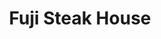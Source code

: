 ---
layout: place
title: "Fuji Steak House"
permalink: /washington/redmond/fuji-steak-house.html
stateAbbr: WA
stateName: Washington
cityName: Redmond
seo:
  name: "Fuji Steak House"
  type: Restaurant
  links: null
description: "Fuji Steak House serves delicious sushi in Redmond, Washington. Try fresh Japanese dishes for a great dining experience. "
place_id: ChIJ4-NN9q9ykFQRncFXdlLBcKE
photos:
  - name: >-
      places/ChIJ4-NN9q9ykFQRncFXdlLBcKE/photos/AeeoHcI52hKe2Cj948m-29mV6Xw9qqwLFJ8cgmZyQ5cjoQpNDWE084-BQu6HdPbBSxcXJXzfkv3Jsjck3f68EK7V0T22vVi3vFH7t4Q5VChNxcg2eYFeBkZ9yyux918XVNLccVAPgG1dSEEilJY3uIZX9xioxuMrKq4guuKNYlWSI_5NitgzOGGFRNDAXJdkRUdYjhl7kecPgL7W4MdPrNzl6OFbwjOR72xrwilbAxCKAGhbbeGZhQxmmiogh5E9lNy9uvobKfMtViH83VAq6j-5XD6p2WOKmnq-Dh1huIgsj0L4Uqz_k7icWISiPI93Jo3DrNK5AtUXGzHwr6QT_s54uTICpahQXtAROO7n0UWDGQMowLXwOg4sa8w-jS4HDHSuZoGuWoJhNy6a3jQfgdVOrm8rvPxDAoQW1QsMmB6mM2T1g7Y
    widthPx: 4032
    heightPx: 2268
    authorAttributions:
      - displayName: Steve Hiday
        uri: https://maps.google.com/maps/contrib/105980728319279882938
        photoUri: >-
          https://lh3.googleusercontent.com/a-/ALV-UjWsNNol4q5HQS1CfXF7Oz5bxI26Z3FU5hxUptauoqnms_cTSRerUA=s100-p-k-no-mo
    flagContentUri: >-
      https://www.google.com/local/imagery/report/?cb_client=maps_api_places.places_api&image_key=!1e10!2sCIHM0ogKEICAgIC6k-WS7QE&hl=en-US
    googleMapsUri: >-
      https://www.google.com/maps/place//data=!3m4!1e2!3m2!1sCIHM0ogKEICAgIC6k-WS7QE!2e10!4m2!3m1!1s0x549072aff64de3e3:0xa170c1527657c19d
  - name: >-
      places/ChIJ4-NN9q9ykFQRncFXdlLBcKE/photos/AeeoHcK1WpwJzSq84xb8CsVT6ulDkU_G84bVeCNQXtaWdFULZD371xkMeQIa1dh-zF12ty6NMZd7MiJrOTXgCxShSPfPa8F3-D2IRWYHiLMDEG97cNgR_XrEyoMHTi1yIGCgJZGE2KWBerQ_-Uo9WU1sUWaKZ1tOzxlZxrT-BdHB0NwbpPlMPONDWaO7jAas9cNktCLk58WRkkDTauFn_06xsANwg2VLkE2HriDB7UHpA0sKzqp278hYXbAIIRvLozBEIufatdozJf9aCGSYkTdh48zwcfFl1nJj7CBo55P_CqHo-e12OuF_wHGsy1YAxAW28zMA5ykQEol7XigtPG34cmT6vxxIsxNJEJHe1kdPbBHIQLDgni6NkklK9lamz7zeiuNLIa7pCjs8I0LbJNmSbRymsNn97kADuDw5ZXGnuQS66A
    widthPx: 4032
    heightPx: 3024
    authorAttributions:
      - displayName: Elaina Sh
        uri: https://maps.google.com/maps/contrib/102251432310582882258
        photoUri: >-
          https://lh3.googleusercontent.com/a-/ALV-UjUptBrhOrwUFqpor216WBG7DHbY8CUFsGbe2yqB5m1ij9spDP2i=s100-p-k-no-mo
    flagContentUri: >-
      https://www.google.com/local/imagery/report/?cb_client=maps_api_places.places_api&image_key=!1e10!2sCIHM0ogKEICAgIDj6JfgYg&hl=en-US
    googleMapsUri: >-
      https://www.google.com/maps/place//data=!3m4!1e2!3m2!1sCIHM0ogKEICAgIDj6JfgYg!2e10!4m2!3m1!1s0x549072aff64de3e3:0xa170c1527657c19d
  - name: >-
      places/ChIJ4-NN9q9ykFQRncFXdlLBcKE/photos/AeeoHcJf-AjBW2rYedTZpDkJmSZDqGD469aj9C2uQKusVr0NFmC_iKZ3XfcQsKvAwRFYoZcBQ6abunO9nk_Bbf1TjuT0zzt4dcuZGvdmIoq7N1hyzKzyzvNsKH4J7Z5ql4fIm1hhhZIixX_R_pyLdhvxc9BTOC-7QDhpNMrGc7qLtyV3lU-Q1fAzlo7oNVKio5QKMMgeGzjVEgl7D81ALE_88le6OyWfoc3wbpm3zd3xfLmulqzEs6OTZ3dV6u7T2hMbVUiVMbbut_a5b8IzFIA6yERapA1MaSK8X96zkVMRnbidH34rrXMm4SIJziLdcliXpfQTk7He14Uoi4erVUYXTe4gYP-pvDddpTdAdSp6j9z2eQZ-yUMqXGIeIFEBKW_i8bP99eSSUUtgrHpEY7jaQXyXKHSJlRdoeCw9kx8Rkf4mIP_T
    widthPx: 4080
    heightPx: 3072
    authorAttributions:
      - displayName: Carol B.C. Honkanen, RETIRED
        uri: https://maps.google.com/maps/contrib/108047709057768423063
        photoUri: >-
          https://lh3.googleusercontent.com/a-/ALV-UjUHk_bysS8joI9aLasm4_MvTPHoILrSGYwsjJz5bPZk515fplz0-Q=s100-p-k-no-mo
    flagContentUri: >-
      https://www.google.com/local/imagery/report/?cb_client=maps_api_places.places_api&image_key=!1e10!2sCIHM0ogKEICAgIDH2tmp2gE&hl=en-US
    googleMapsUri: >-
      https://www.google.com/maps/place//data=!3m4!1e2!3m2!1sCIHM0ogKEICAgIDH2tmp2gE!2e10!4m2!3m1!1s0x549072aff64de3e3:0xa170c1527657c19d
  - name: >-
      places/ChIJ4-NN9q9ykFQRncFXdlLBcKE/photos/AeeoHcLIyccsTtkkqNcg5kWnPX3c6crows5fYaHxJyuBKOm3x9pL2OvbPvrNRNaHC6CaCH7OeUZvlCZy9r3khyhmlM-8iiqUpb5oowyuK64lkKtO3AvVynUn0RUxXM58Sgb2lPdDyWxyvQ4_WzlwBk625XCBUrnEX2TcDm2TsyuJ_lUD23zJ_E5wE3QPCkt1__uxmlqSZ-gD_wsDPLpAqxXy9eru5tIFdA6RIFf15f995v1JoP4D9KUKfxR7YpQVukpRvDGBEVh4qukCG4U5pXUdoSjR_HJWEo4rGnx0aanq3qpkIhrdGTZHBTeHeHSKaHB-ACu9BYroYlRYJiT1OgNWUCTKtT5d3pqsyZq48rjSMBa49CcyUKQne9DLGVwpElcN1PSSHXrC9Z3u5P115XEZc2f4gshSrs8uO6QczEC_4Z8bCQ
    widthPx: 3000
    heightPx: 4000
    authorAttributions:
      - displayName: Nancy Le
        uri: https://maps.google.com/maps/contrib/103228306300589486804
        photoUri: >-
          https://lh3.googleusercontent.com/a-/ALV-UjVhx0MVviqKYtaKTLQcdm3mCC6d_wcA1iwuXdlZ-WperPYEK21PoA=s100-p-k-no-mo
    flagContentUri: >-
      https://www.google.com/local/imagery/report/?cb_client=maps_api_places.places_api&image_key=!1e10!2sCIHM0ogKEICAgICz842nXA&hl=en-US
    googleMapsUri: >-
      https://www.google.com/maps/place//data=!3m4!1e2!3m2!1sCIHM0ogKEICAgICz842nXA!2e10!4m2!3m1!1s0x549072aff64de3e3:0xa170c1527657c19d
  - name: >-
      places/ChIJ4-NN9q9ykFQRncFXdlLBcKE/photos/AeeoHcKzz4_DZ2rYLirzYwFdN1MQ8X2gyuX_XQH2jJkZCsCSbAaSrL3iRmiXhYV7_t-6BxeamWalVogqeZw1UAMrIEbPXYXtg9Rog22GVd1EgebBxrdwU2t4Y5nn4DM5lThsxCNolb2m7l2VHtBkwz1LmLwTLLoN3mHwQ3ZnknUAoLQ3yHGQnFhNgBioquaijYDNDXX40vhVV1uuP1NsUZIWby-v0817kUr85PVZwrctupG2Wfjw5LenIq2BCsf0tmQ8kQtEOSmlHD2HT_DRNage5FGbqQxBe7IrGGse7JcgOHFYNS3mX6A6NyU4iST3rjtNeooS9t3A2H0aJRoJ8wRTWrJMw5PI8BBptSB6T2EJNf8s-ej_U3X2HuhYlixxS6vw1soy8wpoWjOnvFhop56A5g02EkWZtzQFnzh81Hpa9XRl84U
    widthPx: 2268
    heightPx: 3592
    authorAttributions:
      - displayName: Ruby Morales
        uri: https://maps.google.com/maps/contrib/107114510299847533899
        photoUri: >-
          https://lh3.googleusercontent.com/a/ACg8ocJQfVImsOMsH0L6ZdSmgP54X9OOKDOxLA4m0eN0H-kqB4HepfPF=s100-p-k-no-mo
    flagContentUri: >-
      https://www.google.com/local/imagery/report/?cb_client=maps_api_places.places_api&image_key=!1e10!2sCIHM0ogKEICAgIDXqZjDtAE&hl=en-US
    googleMapsUri: >-
      https://www.google.com/maps/place//data=!3m4!1e2!3m2!1sCIHM0ogKEICAgIDXqZjDtAE!2e10!4m2!3m1!1s0x549072aff64de3e3:0xa170c1527657c19d
  - name: >-
      places/ChIJ4-NN9q9ykFQRncFXdlLBcKE/photos/AeeoHcLm885Q77pkp42xlbZCBLR4VD2cXFzhwxIbJbNRWN4CXGOJZYg3xOF9l3P4iIpe0GuDX2u89kHYmDWlA4iwtZ-u66btv0bRNQrQSSP4vE1Plj38SrwiRb6BBp1rJCjaKfDqppzFOHAIH9FLX6VDPOsOVoquJ0AcxC4JI4XNJ6tb2bnaxyqFdhNHqugOtVaf4FiT8Rkg4U0-V4Qox8NvcvaWqaH4cRSQ8buATA3Buje7kMvgiy3IYnliy7kcms3fFC1PVeieOjemEouMDQ-zKQ-l-HEwEwNU_9VUjqlUVmn7vUcb7EKBDekiXwwnTce1T-24nGuiiS6KiP9J2XtLAjgZZgSMC-TyWHQQgLHttRcwtQa5QQT3Xq9wUd0-21fyg5rLxwqreUUGDZE3oPGQBxQMSsA2MBk9g1RasBNOkom18ndN
    widthPx: 4032
    heightPx: 3024
    authorAttributions:
      - displayName: Jeremiah Klassen
        uri: https://maps.google.com/maps/contrib/107153076425025071514
        photoUri: >-
          https://lh3.googleusercontent.com/a/ACg8ocKT0loQoaGbwXVvkP7yAriW1-yWAxALvukosb_Y8OvwZ3mHJg=s100-p-k-no-mo
    flagContentUri: >-
      https://www.google.com/local/imagery/report/?cb_client=maps_api_places.places_api&image_key=!1e10!2sCIHM0ogKEICAgICexererQE&hl=en-US
    googleMapsUri: >-
      https://www.google.com/maps/place//data=!3m4!1e2!3m2!1sCIHM0ogKEICAgICexererQE!2e10!4m2!3m1!1s0x549072aff64de3e3:0xa170c1527657c19d
  - name: >-
      places/ChIJ4-NN9q9ykFQRncFXdlLBcKE/photos/AeeoHcIoed5l5MpzPoCPzTdNVVPLB4sOJW0SR1PWwZvOvZCg35sTuhArrsE-W_nUjr-MNqhJwP3m4cXTvUs3kEAsYsegmng1PZU-JWgMGqXlZg-DeHOnFVFmz_RFNsnHRU3_aDu62cLEJsG6l--FeCt4UJyoNg5dhDnM0-2rrgv3zWVe8z-jQxaD-7Aa4UicQC4eMYU419PvbBHz_bPmU5LwwG85R5Fjm--AJHA4XvJs9r8XUY_C_7su2dedJyhFckwVgC0CiCyXnhBPDHZ-VOQaM2HwXWrquklSvDw98ZHOKe44DSLIYT57xmJONWAiQj8olN7kNwUu3OFWThd3qcgFZ1L_mpXSPFTHnLvj23sLMApJXdQtAahXggKsvYx3mY2qlSbHFYlisvIsUduSJ7V75EuytQP8yiefI2koBQ9yyaJG-6MI
    widthPx: 3024
    heightPx: 4032
    authorAttributions:
      - displayName: Jackson Hong (xenoverse)
        uri: https://maps.google.com/maps/contrib/117449977611258968982
        photoUri: >-
          https://lh3.googleusercontent.com/a-/ALV-UjUeCALN69WYTnvT6HX0Dx2FZqEgu3xHMNJnrvYBDSJ-VoBAo66I=s100-p-k-no-mo
    flagContentUri: >-
      https://www.google.com/local/imagery/report/?cb_client=maps_api_places.places_api&image_key=!1e10!2sCIHM0ogKEICAgICJqcqMoQE&hl=en-US
    googleMapsUri: >-
      https://www.google.com/maps/place//data=!3m4!1e2!3m2!1sCIHM0ogKEICAgICJqcqMoQE!2e10!4m2!3m1!1s0x549072aff64de3e3:0xa170c1527657c19d
  - name: >-
      places/ChIJ4-NN9q9ykFQRncFXdlLBcKE/photos/AeeoHcLGJ9pUwKXg-SfJ0BUxg_RA1CL1AqT4C4lkNebhE0nwtjg7lS-tHniW2ySlaIvuqIN_vyUGeZPKgOkF0l6qHUTDyy6mFHbSmBBjS3XYuOL6RAotfEpgrRxhiIY7fxpTSZj-_lNp0XK3TpsDz308o_haCgCqptkt2t58etBrGBeposPz6UEd5Vb9ua7w7NEItLkQ9mKTvqd8yWkALuTrBM57lsyW171TNwZ29Ee45HwYixlhKAixYRgJSFWxamO9vo_CQ5LDLf5WG2Shll5Ut9P-obxdUnPlbXzmkdfv8C2_h-WxLcSQEF3uUCdYccvnOeFWNPmO9oAb13sS2UlcOOham7kE49qIX2EUA9QsUHs5cs9UPXfFqrgwfUl553p1UCZhAmcfeewhLni-Qlhjv9Ig59AJLHGXx4BqLrJTrs_2xFs
    widthPx: 3024
    heightPx: 4032
    authorAttributions:
      - displayName: Mariel Anne Sacayan
        uri: https://maps.google.com/maps/contrib/111783733835944156705
        photoUri: >-
          https://lh3.googleusercontent.com/a-/ALV-UjUebBOyqrrJrZJChID9x5D1NqF46Eo17ENzUIxzw7O8ekOs-jDm=s100-p-k-no-mo
    flagContentUri: >-
      https://www.google.com/local/imagery/report/?cb_client=maps_api_places.places_api&image_key=!1e10!2sCIHM0ogKEICAgICR--DM7AE&hl=en-US
    googleMapsUri: >-
      https://www.google.com/maps/place//data=!3m4!1e2!3m2!1sCIHM0ogKEICAgICR--DM7AE!2e10!4m2!3m1!1s0x549072aff64de3e3:0xa170c1527657c19d
  - name: >-
      places/ChIJ4-NN9q9ykFQRncFXdlLBcKE/photos/AeeoHcJ9KZnBkVAPm7XBLBwyvF1dX6ZYHSF3FbLN1WqvmU5XQnlc58OmMLazUIeyk1DSABAuQvMr4KQ6ypX63UrY8ialCMBA0Aukg99sNtouMxRFkX3D9zD6n8x-23BIL2H2EhJVW20vVTNSREsdnwCs774KKEL0HlLEHHTtd0BgnnG6T68TkycmF1tWO97-T_H012dHqncrMfaCeezFxhXb8xFVnrBFp5_31RO03mypdgcXcxyWDoEqayAktAoO5DSpUQLHglCvViTIlxWWD9VB1gQgLBp7DmLgaGOsIYILEL882f95mPCZkBZg0ZAWsMCqO1dzvr3VPf-BMEuwTf-htAHBxjTkdVuHIDahMoCvOskMeVZgalEMmxyb8IKSje5LRVZN2Yfx5wlvkb2uru0jzqO0omI9Rp73mtYKdG2dx2KBvw
    widthPx: 3024
    heightPx: 4032
    authorAttributions:
      - displayName: Mariel Anne Sacayan
        uri: https://maps.google.com/maps/contrib/111783733835944156705
        photoUri: >-
          https://lh3.googleusercontent.com/a-/ALV-UjUebBOyqrrJrZJChID9x5D1NqF46Eo17ENzUIxzw7O8ekOs-jDm=s100-p-k-no-mo
    flagContentUri: >-
      https://www.google.com/local/imagery/report/?cb_client=maps_api_places.places_api&image_key=!1e10!2sCIHM0ogKEICAgICR--DMHA&hl=en-US
    googleMapsUri: >-
      https://www.google.com/maps/place//data=!3m4!1e2!3m2!1sCIHM0ogKEICAgICR--DMHA!2e10!4m2!3m1!1s0x549072aff64de3e3:0xa170c1527657c19d
  - name: >-
      places/ChIJ4-NN9q9ykFQRncFXdlLBcKE/photos/AeeoHcKVaHV9AostmA1UtotoOmpDLNhsBLCmjv9A498QE0_ehqFwPoHnoLXmLwPVg9WUX_1iscnxE_NAzTAS4OkaOhVulm4yddxbduRcDCJSjeJ4OmPKmMj_OPqiEM8lkDy2B_3N7nURl80e_qY0lyqkPnBFNPYZ7duBg4AvMJwaaJExMFIrA94-n9hV0Kq9SvuHzZ6fyxy5LiYbsD4rDS2_6leNpEgdfTFBCBg8yCkB-E4y1Y7k4jYKnIV5UeOaSDGdM2kLJURqr3ciQ_5T7FY9n9h2oB7aNr2cPAMp1R0L4txmLl24U5Fv7NHjmfHbGEhbmFbav7m8pEdspMmeXCEOZS5Bx9YRicVtV_lFsTD-uaaeOAwP9930YHoBjLyGToZc7h4yqzLlShF0Ecwtbp8TMevUYayg2W6ooIQOtZ1wdErbuA
    widthPx: 3024
    heightPx: 4032
    authorAttributions:
      - displayName: Jackson Hong (xenoverse)
        uri: https://maps.google.com/maps/contrib/117449977611258968982
        photoUri: >-
          https://lh3.googleusercontent.com/a-/ALV-UjUeCALN69WYTnvT6HX0Dx2FZqEgu3xHMNJnrvYBDSJ-VoBAo66I=s100-p-k-no-mo
    flagContentUri: >-
      https://www.google.com/local/imagery/report/?cb_client=maps_api_places.places_api&image_key=!1e10!2sCIHM0ogKEICAgICJqcqMYQ&hl=en-US
    googleMapsUri: >-
      https://www.google.com/maps/place//data=!3m4!1e2!3m2!1sCIHM0ogKEICAgICJqcqMYQ!2e10!4m2!3m1!1s0x549072aff64de3e3:0xa170c1527657c19d
address: 7330 164th Ave NE e255, Redmond, WA 98052, USA
street: 7330 164th Ave NE e255
city: Redmond
state: WA
zip: '98052'
country: USA
neighborhood: Downtown
latitude: '47.669739'
longitude: '-122.120329'
accessibility_options:
  wheelchairAccessibleParking: true
  wheelchairAccessibleEntrance: true
  wheelchairAccessibleRestroom: true
  wheelchairAccessibleSeating: true
business_status: OPERATIONAL
name: Fuji Steak House
google_maps_links:
  directionsUri: >-
    https://www.google.com/maps/dir//''/data=!4m7!4m6!1m1!4e2!1m2!1m1!1s0x549072aff64de3e3:0xa170c1527657c19d!3e0
  placeUri: https://maps.google.com/?cid=11633010397414932893
  writeAReviewUri: >-
    https://www.google.com/maps/place//data=!4m3!3m2!1s0x549072aff64de3e3:0xa170c1527657c19d!12e1
  reviewsUri: >-
    https://www.google.com/maps/place//data=!4m4!3m3!1s0x549072aff64de3e3:0xa170c1527657c19d!9m1!1b1
  photosUri: >-
    https://www.google.com/maps/place//data=!4m3!3m2!1s0x549072aff64de3e3:0xa170c1527657c19d!10e5
primary_type: Restaurant
opening_hours:
  regular: null
  current: null
secondary_opening_hours:
  regular:
    weekdayDescriptions: null
    type: null
  current:
    weekdayDescriptions: null
    type: null
phone: null
price_level: null
price_range: null
rating: null
rating_count: 0
website: null
reviews: null
parking_options: null
payment_options: null
allow_dogs: null
curbside_pickup: null
delivery: null
dine_in: null
good_for_children: null
good_for_groups: null
good_for_sports: null
live_music: null
menu_for_children: null
outdoor_seating: null
reservable: null
restroom: null
serves_beer: null
serves_breakfast: null
serves_brunch: null
serves_cocktails: null
serves_coffee: null
serves_dinner: null
serves_dessert: null
serves_lunch: null
serves_vegetarian_food: null
serves_wine: null
takeout: null
summary: null

---